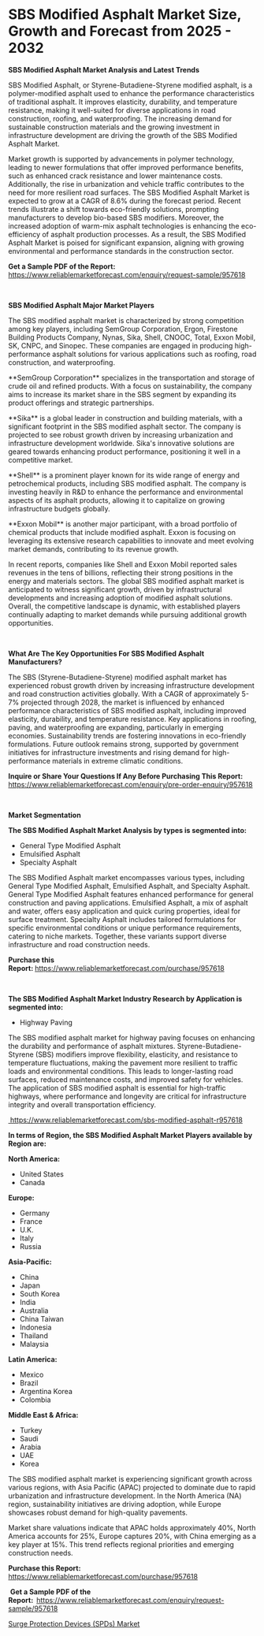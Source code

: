 <p><h1>SBS Modified Asphalt Market Size, Growth and Forecast from 2025 - 2032</h1></p><p><strong>SBS Modified Asphalt Market Analysis and Latest Trends</strong></p>
<p><p>SBS Modified Asphalt, or Styrene-Butadiene-Styrene modified asphalt, is a polymer-modified asphalt used to enhance the performance characteristics of traditional asphalt. It improves elasticity, durability, and temperature resistance, making it well-suited for diverse applications in road construction, roofing, and waterproofing. The increasing demand for sustainable construction materials and the growing investment in infrastructure development are driving the growth of the SBS Modified Asphalt Market.</p><p>Market growth is supported by advancements in polymer technology, leading to newer formulations that offer improved performance benefits, such as enhanced crack resistance and lower maintenance costs. Additionally, the rise in urbanization and vehicle traffic contributes to the need for more resilient road surfaces. The SBS Modified Asphalt Market is expected to grow at a CAGR of 8.6% during the forecast period. Recent trends illustrate a shift towards eco-friendly solutions, prompting manufacturers to develop bio-based SBS modifiers. Moreover, the increased adoption of warm-mix asphalt technologies is enhancing the eco-efficiency of asphalt production processes. As a result, the SBS Modified Asphalt Market is poised for significant expansion, aligning with growing environmental and performance standards in the construction sector.</p></p>
<p><strong>Get a Sample PDF of the Report:&nbsp;</strong> <a href="https://www.reliablemarketforecast.com/enquiry/request-sample/957618?utm_campaign=2950&utm_medium=2&utm_source=Github&utm_content=ia&utm_term=21032025&utm_id=sbs-modified-asphalt">https://www.reliablemarketforecast.com/enquiry/request-sample/957618</a></p>
<p>&nbsp;</p>
<p><strong>SBS Modified Asphalt Major Market Players</strong></p>
<p><p>The SBS modified asphalt market is characterized by strong competition among key players, including SemGroup Corporation, Ergon, Firestone Building Products Company, Nynas, Sika, Shell, CNOOC, Total, Exxon Mobil, SK, CNPC, and Sinopec. These companies are engaged in producing high-performance asphalt solutions for various applications such as roofing, road construction, and waterproofing.</p><p>**SemGroup Corporation** specializes in the transportation and storage of crude oil and refined products. With a focus on sustainability, the company aims to increase its market share in the SBS segment by expanding its product offerings and strategic partnerships.</p><p>**Sika** is a global leader in construction and building materials, with a significant footprint in the SBS modified asphalt sector. The company is projected to see robust growth driven by increasing urbanization and infrastructure development worldwide. Sika's innovative solutions are geared towards enhancing product performance, positioning it well in a competitive market.</p><p>**Shell** is a prominent player known for its wide range of energy and petrochemical products, including SBS modified asphalt. The company is investing heavily in R&D to enhance the performance and environmental aspects of its asphalt products, allowing it to capitalize on growing infrastructure budgets globally.</p><p>**Exxon Mobil** is another major participant, with a broad portfolio of chemical products that include modified asphalt. Exxon is focusing on leveraging its extensive research capabilities to innovate and meet evolving market demands, contributing to its revenue growth.</p><p>In recent reports, companies like Shell and Exxon Mobil reported sales revenues in the tens of billions, reflecting their strong positions in the energy and materials sectors. The global SBS modified asphalt market is anticipated to witness significant growth, driven by infrastructural developments and increasing adoption of modified asphalt solutions. Overall, the competitive landscape is dynamic, with established players continually adapting to market demands while pursuing additional growth opportunities.</p></p>
<p>&nbsp;</p>
<p><strong>What Are The Key Opportunities For SBS Modified Asphalt Manufacturers?</strong></p>
<p><p>The SBS (Styrene-Butadiene-Styrene) modified asphalt market has experienced robust growth driven by increasing infrastructure development and road construction activities globally. With a CAGR of approximately 5-7% projected through 2028, the market is influenced by enhanced performance characteristics of SBS modified asphalt, including improved elasticity, durability, and temperature resistance. Key applications in roofing, paving, and waterproofing are expanding, particularly in emerging economies. Sustainability trends are fostering innovations in eco-friendly formulations. Future outlook remains strong, supported by government initiatives for infrastructure investments and rising demand for high-performance materials in extreme climatic conditions.</p></p>
<p><strong>Inquire or Share Your Questions If Any Before Purchasing This Report:</strong> <a href="https://www.reliablemarketforecast.com/enquiry/pre-order-enquiry/957618?utm_campaign=2950&utm_medium=2&utm_source=Github&utm_content=ia&utm_term=21032025&utm_id=sbs-modified-asphalt">https://www.reliablemarketforecast.com/enquiry/pre-order-enquiry/957618</a></p>
<p>&nbsp;</p>
<p><strong>Market Segmentation</strong></p>
<p><strong>The SBS Modified Asphalt Market Analysis by types is segmented into:</strong></p>
<p><ul><li>General Type Modified Asphalt</li><li>Emulsified Asphalt</li><li>Specialty Asphalt</li></ul></p>
<p><p>The SBS Modified Asphalt market encompasses various types, including General Type Modified Asphalt, Emulsified Asphalt, and Specialty Asphalt. General Type Modified Asphalt features enhanced performance for general construction and paving applications. Emulsified Asphalt, a mix of asphalt and water, offers easy application and quick curing properties, ideal for surface treatment. Specialty Asphalt includes tailored formulations for specific environmental conditions or unique performance requirements, catering to niche markets. Together, these variants support diverse infrastructure and road construction needs.</p></p>
<p><strong>Purchase this Report:&nbsp;</strong><a href="https://www.reliablemarketforecast.com/purchase/957618?utm_campaign=2950&utm_medium=2&utm_source=Github&utm_content=ia&utm_term=21032025&utm_id=sbs-modified-asphalt">https://www.reliablemarketforecast.com/purchase/957618</a></p>
<p>&nbsp;</p>
<p><strong>The SBS Modified Asphalt Market Industry Research by Application is segmented into:</strong></p>
<p><ul><li>Highway Paving</li></ul></p>
<p><p>The SBS modified asphalt market for highway paving focuses on enhancing the durability and performance of asphalt mixtures. Styrene-Butadiene-Styrene (SBS) modifiers improve flexibility, elasticity, and resistance to temperature fluctuations, making the pavement more resilient to traffic loads and environmental conditions. This leads to longer-lasting road surfaces, reduced maintenance costs, and improved safety for vehicles. The application of SBS modified asphalt is essential for high-traffic highways, where performance and longevity are critical for infrastructure integrity and overall transportation efficiency.</p></p>
<p><a href="https://www.reliablemarketforecast.com/sbs-modified-asphalt-r957618?utm_campaign=2950&utm_medium=2&utm_source=Github&utm_content=ia&utm_term=21032025&utm_id=sbs-modified-asphalt">&nbsp;https://www.reliablemarketforecast.com/sbs-modified-asphalt-r957618</a></p>
<p><strong>In terms of Region, the SBS Modified Asphalt Market Players available by Region are:</strong></p>
<p>
    <p> <strong> North America: </strong>
        <ul>
            <li>United States</li>
            <li>Canada</li>
        </ul>
        </p> 
    <p> <strong> Europe: </strong>
        <ul>
            <li>Germany</li>
            <li>France</li>
            <li>U.K.</li>
            <li>Italy</li>
            <li>Russia</li>
        </ul>
        </p> 
    <p> <strong> Asia-Pacific: </strong>
        <ul>
            <li>China</li>
            <li>Japan</li>
            <li>South Korea</li>
            <li>India</li>
            <li>Australia</li>
            <li>China Taiwan</li>
            <li>Indonesia</li>
            <li>Thailand</li>
            <li>Malaysia</li>
        </ul>
        </p> 
    <p> <strong> Latin America: </strong>
        <ul>
            <li>Mexico</li>
            <li>Brazil</li>
            <li>Argentina Korea</li>
            <li>Colombia</li>
        </ul>
        </p> 
    <p> <strong> Middle East & Africa: </strong>
        <ul>
            <li>Turkey</li>
            <li>Saudi</li>
            <li>Arabia</li>
            <li>UAE</li>
            <li>Korea</li>
        </ul>
    </p>
    </p>
<p><p>The SBS modified asphalt market is experiencing significant growth across various regions, with Asia Pacific (APAC) projected to dominate due to rapid urbanization and infrastructure development. In the North America (NA) region, sustainability initiatives are driving adoption, while Europe showcases robust demand for high-quality pavements.</p><p>Market share valuations indicate that APAC holds approximately 40%, North America accounts for 25%, Europe captures 20%, with China emerging as a key player at 15%. This trend reflects regional priorities and emerging construction needs.</p></p>
<p><strong>Purchase this Report: </strong><a href="https://www.reliablemarketforecast.com/purchase/957618?utm_campaign=2950&utm_medium=2&utm_source=Github&utm_content=ia&utm_term=21032025&utm_id=sbs-modified-asphalt">https://www.reliablemarketforecast.com/purchase/957618</a></p>
<p>&nbsp;<strong>Get a Sample PDF of the Report:&nbsp;&nbsp;</strong><a href="https://www.reliablemarketforecast.com/enquiry/request-sample/957618?utm_campaign=2950&utm_medium=2&utm_source=Github&utm_content=ia&utm_term=21032025&utm_id=sbs-modified-asphalt">https://www.reliablemarketforecast.com/enquiry/request-sample/957618</a></p>
<p><strong></strong></p>
<p><p><a href="https://github.com/sapsaidamary/Market-Research-Report-List-1/blob/main/surge-protection-devices-spds-market.md?utm_campaign=2950&utm_medium=2&utm_source=Github&utm_content=ia&utm_term=21032025&utm_id=sbs-modified-asphalt">Surge Protection Devices (SPDs) Market</a></p></p>